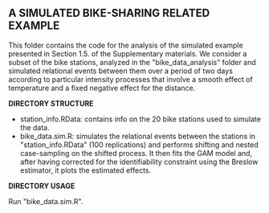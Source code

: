 ## A SIMULATED BIKE-SHARING RELATED EXAMPLE

This folder contains the code for the analysis of the simulated example presented in Section 1.5. of the Supplementary materials. We consider a subset of the bike stations, analyzed in the "bike_data_analysis" folder
and simulated relational events between them over a period of two days according to particular intensity processes that involve a smooth effect of temperature and a fixed negative effect for the distance.

__DIRECTORY STRUCTURE__

- station_info.RData: contains info on the 20 bike stations used to simulate the data.
- bike_data.sim.R: simulates the relational events between the stations in "station_info.RData" (100 replications) and performs shifting and nested case-sampling on the shifted process. It then fits the GAM model and, after having corrected for the identifiability constraint using the Breslow estimator, it plots the estimated effects.

__DIRECTORY USAGE__

Run "bike_data.sim.R".
